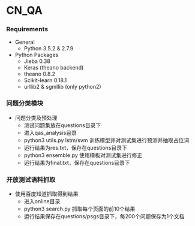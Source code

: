 # CN_QA

### Requirements
+ General
    + Python 3.5.2 & 2.7.9
+ Python Packages
    + Jieba 0.38
    + Keras (theano backend)
    + theano 0.8.2
    + Scikit-learn 0.18.1
    + urllib2 & sgmllib (only python2)

### 问题分类模块
+ 问题分类及预处理
    + 测试问题集放在questions目录下
    + 进入qas_analysis目录
    + python3 utils.py lstm/svm 训练模型并对测试集进行预测并抽取占位词
    + 运行结果为res.txt，保存在questions目录下
    + python3 ensemble.py 使用模板对测试集进行修正
    + 运行结果为final.txt，保存在questions目录下

### 开放测试语料抓取
+ 使用百度知道抓取得到结果
    + 进入online目录
    + python3 search.py 抓取每个页面的前10个结果
    + 运行结果保存在questions/psgs目录下，每200个问题保存为1个文档





